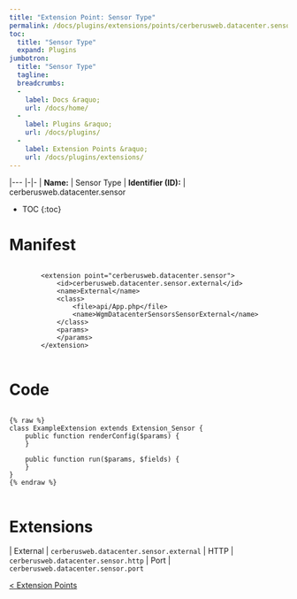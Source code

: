 ```yaml
---
title: "Extension Point: Sensor Type"
permalink: /docs/plugins/extensions/points/cerberusweb.datacenter.sensor/
toc:
  title: "Sensor Type"
  expand: Plugins
jumbotron:
  title: "Sensor Type"
  tagline: 
  breadcrumbs:
  -
    label: Docs &raquo;
    url: /docs/home/
  -
    label: Plugins &raquo;
    url: /docs/plugins/
  -
    label: Extension Points &raquo;
    url: /docs/plugins/extensions/
---
```


|---
|-|-
| **Name:** | Sensor Type
| **Identifier (ID):** | cerberusweb.datacenter.sensor

* TOC
{:toc}

# Manifest

<pre>
<code class="language-xml">
		&lt;extension point=&quot;cerberusweb.datacenter.sensor&quot;&gt;
			&lt;id&gt;cerberusweb.datacenter.sensor.external&lt;/id&gt;
			&lt;name&gt;External&lt;/name&gt;
			&lt;class&gt;
				&lt;file&gt;api/App.php&lt;/file&gt;
				&lt;name&gt;WgmDatacenterSensorsSensorExternal&lt;/name&gt;
			&lt;/class&gt;
			&lt;params&gt;
			&lt;/params&gt;
		&lt;/extension&gt;
</code>
</pre>

# Code

<pre>
<code class="language-php">
{% raw %}
class ExampleExtension extends Extension_Sensor {
	public function renderConfig($params) {
	}

	public function run($params, $fields) {
	}
}
{% endraw %}
</code>
</pre>

# Extensions

| External | `cerberusweb.datacenter.sensor.external`
| HTTP | `cerberusweb.datacenter.sensor.http`
| Port | `cerberusweb.datacenter.sensor.port`

<div class="section-nav">
	<div class="left">
		<a href="/docs/plugins/extensions/#extension-points" class="prev">&lt; Extension Points</a>
	</div>
	<div class="right align-right">
	</div>
</div>
<div class="clear"></div>